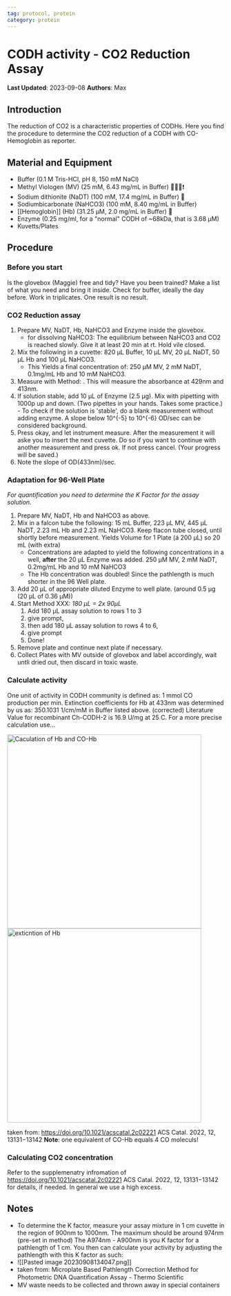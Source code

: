 ```yaml
---
tag: protocol, protein
category: protein
---
```

# CODH activity - CO2 Reduction Assay

**Last Updated**: 2023-09-08
**Authors**: Max

## Introduction
The reduction of CO2 is a characteristic properties of CODHs. Here you find the procedure to determine the CO2 reduction of a CODH with CO-Hemoglobin as reporter.

## Material and Equipment

- Buffer (0.1 M Tris-HCl, pH 8, 150 mM NaCl)
- Methyl Viologen (MV) (25 mM, 6.43 mg/mL in Buffer) 🥼🥽🧤❗
- Sodium dithionite (NaDT) (100 mM, 17.4 mg/mL in Buffer) 🥽
- Sodiumbicarbonate (NaHCO3) (100 mM, 8.40 mg/mL in Buffer)
- [[Hemoglobin]] (Hb) (31.25 µM, 2.0 mg/mL in Buffer) 🧤
- Enzyme (0.25 mg/ml, for a "normal" CODH of ~68kDa, that is 3.68 µM)
- Kuvetts/Plates

## Procedure

### Before you start
Is the glovebox (Maggie) free and tidy? Have you been trained?
Make a list of what you need and bring it inside.
Check for buffer, ideally the day before.
Work in triplicates. One result is no result.

### CO2 Reduction assay
1. Prepare MV, NaDT, Hb, NaHCO3 and Enzyme inside the glovebox.
	- for dissolving NaHCO3: The equilibrium between NaHCO3 and CO2 is reached slowly. Give it at least 20 min at rt. Hold vile closed.
2. Mix the following in a cuvette: 820 µL Buffer, 10 µL MV, 20 µL NaDT, 50 µL Hb and 100 µL NaHCO3.
	- This Yields a final concentration of: 250 µM MV, 2 mM NaDT, 0.1mg/mL Hb and 10 mM NaHCO3.
3. Measure with Method:                        . This will measure the absorbance at 429nm and 413nm.
4. If solution stable, add 10 µL of Enzyme (2.5 µg). Mix with pipetting with 1000p up and down. (Two pipettes in your hands. Takes some practice.)
		- To check if the solution is 'stable', do a blank measurement without adding enzyme. A slope below 10^{-5} to 10^{-6} OD/sec can be considered background.
1. Press okay, and let instrument measure. After the measurement it will aske you to insert the next cuvette. Do so if you want to continue with another measurement and press ok. If not press cancel. (Your progress will be saved.)
2. Note the slope of OD(433nm)/sec.

### Adaptation for 96-Well Plate
*For quantification you need to determine the K Factor for the assay solution.*
1. Prepare MV, NaDT, Hb and NaHCO3 as above.
2. Mix in a falcon tube the following:  15 mL Buffer, 223 µL MV, 445 µL NaDT, 2.23 mL Hb and 2.23 mL NaHCO3. Keep flacon tube closed, until shortly before measurement. Yields Volume for 1 Plate (á 200 µL) so 20 mL (with extra)
	- Concentrations are adapted to yield the following concentrations in a well, **after** the 20 µL Enzyme was added. 250 µM MV, 2 mM NaDT, 0.2mg/mL Hb and 10 mM NaHCO3
	- The Hb concentration was doubled! Since the pathlength is much shorter in the 96 Well plate.
3. Add 20 µL of appropriate diluted Enzyme to well plate. (around 0.5 µg (20 µL of 0.36 µM))
4. Start Method XXX: *180 µL = 2x 90µL*
	1. Add 180 µL assay solution to rows 1 to 3 
	2. give prompt, 
	3. then add 180 µL assay solution to rows 4 to 6, 
	4. give prompt
	6. Done!
5. Remove plate and continue next plate if necessary.
6. Collect Plates with MV outside of glovebox and label accordingly, wait untli dried out, then discard in toxic waste.

### Calculate activity
One unit of activity in CODH community is defined as: 1 mmol CO production per min. Extinction coefficients for Hb at 433nm was determined by us as: 350.1031 1/cm/mM in Buffer listed above. (corrected)
Literature Value for recombinant Ch-CODH-2 is 16.9 U/mg at 25 C.
For a more precise calculation use... 

<img src="C:\Users\maxbo565\Documents\Obsidian\UU Vault\01 Figures\Pasted image 20221118141845.png" alt="Caculation of Hb and CO-Hb" width="450"/> 

<img src="C:\Users\maxbo565\Documents\Obsidian\UU Vault\01 Figures\Pasted image 20221118141938.png" alt="exticntion of Hb" width="450"/> 

taken from: https://doi.org/10.1021/acscatal.2c02221
ACS Catal. 2022, 12, 13131−13142
**Note**: one equivalent of CO-Hb equals 4 CO moleculs!

### Calculating CO2 concentration 
Refer to the supplemenatry infromation of https://doi.org/10.1021/acscatal.2c02221 ACS Catal. 2022, 12, 13131−13142 for details, if needed. In general we use a high excess.
## Notes
- To determine the K factor, measure your assay mixture in 1 cm cuvette in the region of 900nm to 1000nm. The maximum should be around 974nm (pre-set in method) The A974nm - A900nm is you K factor for a pathlength of 1 cm. You then can calculate your activity by adjusting the pathlength with this K factor as such:
- ![[Pasted image 20230908134047.png]]
- taken from: Microplate Based Pathlength Correction Method for Photometric DNA Quantiﬁcation Assay - Thermo Scientific
- MV waste needs to be collected and thrown away in special containers